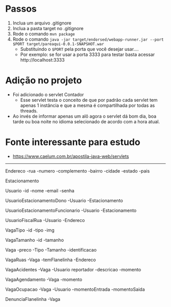 # Passos
1. Inclua um arquivo .gitignore
2. Inclua a pasta target no .gitignore
3. Rode o comando `mvn package`
4. Rode o comando `java -jar target/endorsed/webapp-runner.jar --port $PORT target/pareaqui-0.0.1-SNAPSHOT.war`
    * Substituindo o `$PORT` pela porta que você desejar usar....
    * Por exemplo: se for usar a porta 3333 para testar basta acessar http://localhost:3333

# Adição no projeto
* Foi adicionado o servlet Contador
    * Esse servlet testa o conceito de que por padrão cada servlet tem apenas 1 instância e que a mesma é compartilhada por todas as threads.
* Ao invés de informar apenas um alô agora o servlet dá bom dia, boa tarde ou boa noite no idioma selecionado de acordo com a hora atual.

# Fonte interessante para estudo
* https://www.caelum.com.br/apostila-java-web/servlets


***

Endereco
-rua
-numero
-complemento
-bairro
-cidade
-estado
-pais

Estacionamento

Usuario
-id
-nome
-email
-senha

UsuarioEstacionamentoDono
-Usuario
-Estacionamento

UsuarioEstacionamentoFuncionario
-Usuario
-Estacionamento

UsuarioFiscalRua
-Usuario
-Endereco

VagaTipo
-id
-tipo
-img

VagaTamanho
-id
-tamanho

Vaga
-preco
-Tipo
-Tamanho
-identificacao

VagaRuas
-Vaga
-temFlanelinha
-Endereco

VagaAcidentes
-Vaga
-Usuario reportador
-descricao
-momento

VagaAgendamento
-Vaga
-momento

VagaOcupacao
-Vaga
-Usuario
-momentoEntrada
-momentoSaida

DenunciaFlanelinha
-Vaga